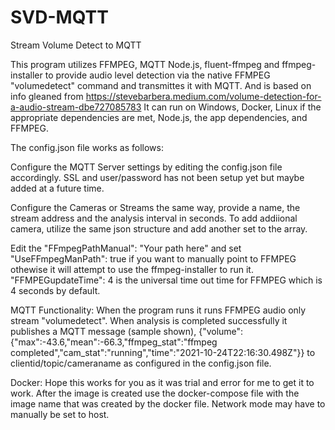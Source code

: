 # SVD-MQTT
Stream Volume Detect to MQTT

This program utilizes FFMPEG, MQTT Node.js, fluent-ffmpeg and ffmpeg-installer to provide audio level detection via the native FFMPEG "volumedetect" command and transmittes it with MQTT. And is based on info gleaned from https://stevebarbera.medium.com/volume-detection-for-a-audio-stream-dbe727085783
It can run on Windows, Docker, Linux if the appropriate dependencies are met, Node.js, the app dependencies, and FFMPEG.

The config.json file works as follows:

Configure the MQTT Server settings by editing the config.json file accordingly. SSL and user/password has not been setup yet but maybe added at a future time.

Configure the Cameras or Streams the same way, provide a name, the stream address and the analysis interval in seconds. To add addiional camera, utilize the same json structure and add another set to the array.

Edit the "FFmpegPathManual": "Your path here" and set "UseFFmpegManPath": true if you want to manually point to FFMPEG othewise it will attempt to use the ffmpeg-installer to run it. "FFMPEGupdateTime": 4 is the universal time out time for FFMPEG which is 4 seconds by default.


MQTT Functionality:
When the program runs it runs FFMPEG audio only stream "volumedetect". When analysis is completed successfully it publishes a MQTT message (sample shown), {"volume":{"max":-43.6,"mean":-66.3,"ffmpeg_stat":"ffmpeg completed","cam_stat":"running","time":"2021-10-24T22:16:30.498Z"}} to clientid/topic/cameraname as configured in the config.json file.

Docker:
Hope this works for you as it was trial and error for me to get it to work. After the image is created use the docker-compose file with the image name that was created by the docker file. Network mode may have to manually be set to host.

